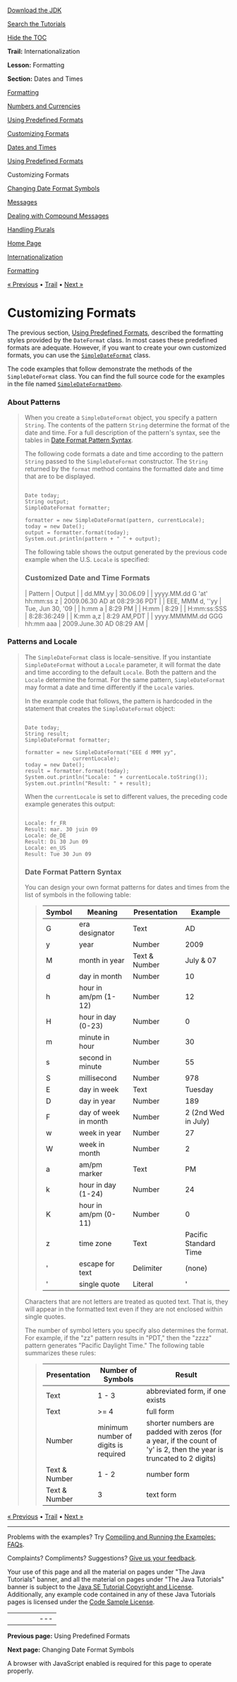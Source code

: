 [Download
the JDK](http://java.sun.com/javase/6/download.jsp)
  
[Search the
Tutorials](../../search.html)
  
[Hide the TOC](javascript:toggleLeft())

**Trail:** Internationalization
  
**Lesson:** Formatting
  
**Section:** Dates and Times

[Formatting](index.html)

[Numbers and Currencies](numberintro.html)

[Using Predefined Formats](numberFormat.html)

[Customizing Formats](decimalFormat.html)

[Dates and Times](dateintro.html)

[Using Predefined Formats](dateFormat.html)

Customizing Formats

[Changing Date Format Symbols](dateFormatSymbols.html)

[Messages](messageintro.html)

[Dealing with Compound Messages](messageFormat.html)

[Handling Plurals](choiceFormat.html)

[Home Page](../../index.html)
>
[Internationalization](../index.html)
>
[Formatting](index.html)

[« Previous](dateFormat.html) • [Trail](../TOC.html) • [Next »](dateFormatSymbols.html)

# Customizing Formats

The previous section, [Using Predefined
Formats](dateFormat.html), described the formatting styles provided by the
`DateFormat`  class. In most cases these predefined formats
are adequate. However, if you want to create your own customized
formats, you can use the
[`SimpleDateFormat`](http://download.oracle.com/javase/7/docs/api/java/text/SimpleDateFormat.html) class.

The code examples that follow demonstrate the methods of the
`SimpleDateFormat`  class. You can find the full
source code for the examples in the file named
[`SimpleDateFormatDemo`](examples/SimpleDateFormatDemo.java).

### About Patterns

> When you create a `SimpleDateFormat` object, you specify a
> pattern `String`. The contents of the pattern
> `String` determine the format of the date and time. For a
> full description of the pattern's syntax, see the tables in
> [Date Format Pattern Syntax](#datepattern).
>
> The following code formats a date and time according to the pattern
> `String` passed to the `SimpleDateFormat`
> constructor. The `String` returned by the
> `format` method contains the formatted date and time that
> are to be displayed.
>
> ```
>
> Date today;
> String output;
> SimpleDateFormat formatter;
>
> formatter = new SimpleDateFormat(pattern, currentLocale);
> today = new Date();
> output = formatter.format(today);
> System.out.println(pattern + " " + output);
>
> ```
>
> The following table shows the output generated by the previous code
> example when the U.S. `Locale` is specified:
>
> ### Customized Date and Time Formats
>
> | Pattern | Output |
> | dd.MM.yy | 30.06.09 |
> | yyyy.MM.dd G 'at' hh:mm:ss z | 2009.06.30 AD at 08:29:36 PDT |
> | EEE, MMM d, ''yy | Tue, Jun 30, '09 |
> | h:mm a | 8:29 PM |
> | H:mm | 8:29 |
> | H:mm:ss:SSS | 8:28:36:249 |
> | K:mm a,z | 8:29 AM,PDT |
> | yyyy.MMMMM.dd GGG hh:mm aaa | 2009.June.30 AD 08:29 AM |

### Patterns and Locale

> The `SimpleDateFormat` class is locale-sensitive. If you
> instantiate `SimpleDateFormat` without a `Locale`
> parameter, it will format the date and time according to the default
> `Locale`. Both the pattern and the `Locale`
> determine the format. For the same pattern,
> `SimpleDateFormat` may format a date and time differently if
> the `Locale` varies.
>
> In the example code that follows, the pattern is hardcoded in the
> statement that creates the `SimpleDateFormat` object:
>
> ```
>
> Date today;
> String result;
> SimpleDateFormat formatter;
>
> formatter = new SimpleDateFormat("EEE d MMM yy",
> 				 currentLocale);
> today = new Date();
> result = formatter.format(today);
> System.out.println("Locale: " + currentLocale.toString());
> System.out.println("Result: " + result);
>
> ```
>
> When the `currentLocale` is set to different values, the
> preceding code example generates this output:
>
> ```
>
> Locale: fr_FR
> Result: mar. 30 juin 09
> Locale: de_DE
> Result: Di 30 Jun 09
> Locale: en_US
> Result: Tue 30 Jun 09
>
> ```
>
> ### Date Format Pattern Syntax
>
> You can design your own format patterns for dates and times
> from the list of symbols in the following table:
> > | Symbol | Meaning | Presentation | Example |
> > | --- | --- | --- | --- |
> > | G | era designator | Text | AD |
> > | y | year | Number | 2009 |
> > | M | month in year | Text & Number | July & 07 |
> > | d | day in month | Number | 10 |
> > | h | hour in am/pm (1-12) | Number | 12 |
> > | H | hour in day (0-23) | Number | 0 |
> > | m | minute in hour | Number | 30 |
> > | s | second in minute | Number | 55 |
> > | S | millisecond | Number | 978 |
> > | E | day in week | Text | Tuesday |
> > | D | day in year | Number | 189 |
> > | F | day of week in month | Number | 2 (2nd Wed in July) |
> > | w | week in year | Number | 27 |
> > | W | week in month | Number | 2 |
> > | a | am/pm marker | Text | PM |
> > | k | hour in day (1-24) | Number | 24 |
> > | K | hour in am/pm (0-11) | Number | 0 |
> > | z | time zone | Text | Pacific Standard Time |
> > | ' | escape for text | Delimiter | (none) |
> > | ' | single quote | Literal | ' |
>
> Characters that are not letters are treated as quoted
> text. That is, they will appear in the formatted text
> even if they are not enclosed within single quotes.
>
> The number of symbol letters you specify also determines the format.
> For example, if the "zz" pattern results in "PDT," then the
> "zzzz" pattern generates "Pacific Daylight Time."
> The following table summarizes these rules:
> > | Presentation | Number of Symbols | Result |
> > | --- | --- | --- |
> > | Text | 1 - 3 | abbreviated form, if one exists |
> > | Text | >= 4 | full form |
> > | Number | minimum number of digits is required | shorter numbers are padded with zeros (for a year, if the count of 'y' is 2, then the year is truncated to 2 digits) |
> > | Text & Number | 1 - 2 | number form |
> > | Text & Number | 3 | text form |

[« Previous](dateFormat.html)
•
[Trail](../TOC.html)
•
[Next »](dateFormatSymbols.html)

---

Problems with the examples? Try [Compiling and Running
the Examples: FAQs](../../information/run-examples.html).
  
Complaints? Compliments? Suggestions? [Give
us your feedback](http://download.oracle.com/javase/feedback.html).

Your use of this page and all the material on pages under "The Java Tutorials" banner,
and all the material on pages under "The Java Tutorials" banner is subject to the [Java SE Tutorial Copyright
and License](../../information/license.html).
Additionally, any example code contained in any of these Java
Tutorials pages is licensed under the
[Code
Sample License](http://developers.sun.com/license/berkeley_license.html).

|  |  |  |  |  |
| --- | --- | --- | --- | --- |
| |  |  | | --- | --- | | duke image | Oracle logo | | [About Oracle](http://www.oracle.com/us/corporate/index.html) | [Oracle Technology Network](http://www.oracle.com/technology/index.html) | [Terms of Service](https://www.samplecode.oracle.com/servlets/CompulsoryClickThrough?type=TermsOfService) | Copyright © 1995, 2011 Oracle and/or its affiliates. All rights reserved. |

**Previous page:** Using Predefined Formats
  
**Next page:** Changing Date Format Symbols




A browser with JavaScript enabled is required for this page to operate properly.
